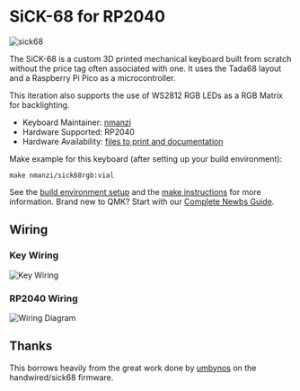 # SiCK-68 for RP2040

![sick68](https://i.imgur.com/Yfbhvfd.jpeg)

The SiCK-68 is a custom 3D printed mechanical keyboard built from scratch without the price tag often 
associated with one. It uses the Tada68 layout and a Raspberry Pi Pico as a microcontroller.

This iteration also supports the use of WS2812 RGB LEDs as a RGB Matrix for backlighting.

* Keyboard Maintainer: [nmanzi](https://github.com/nmanzi)
* Hardware Supported: RP2040
* Hardware Availability: [files to print and documentation](https://www.thingiverse.com/thing:3478494)

Make example for this keyboard (after setting up your build environment):

    make nmanzi/sick68rgb:vial

See the [build environment setup](https://docs.qmk.fm/#/getting_started_build_tools) and the [make instructions](https://docs.qmk.fm/#/getting_started_make_guide) for more information. Brand new to QMK? Start with our [Complete Newbs Guide](https://docs.qmk.fm/#/newbs).

## Wiring
### Key Wiring
![Key Wiring](https://imgur.com/a0wZH4A.png)

### RP2040 Wiring
![Wiring Diagram](https://imgur.com/SdaRIy6.png)

## Thanks
This borrows heavily from the great work done by [umbynos](https://github.com/umbynos) on the handwired/sick68 firmware.

